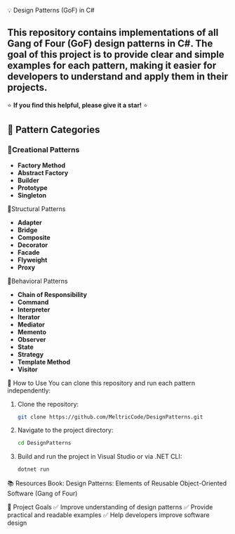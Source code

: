 💡 Design Patterns (GoF) in C#

## This repository contains implementations of all Gang of Four (GoF) design patterns in C#. The goal of this project is to provide clear and simple examples for each pattern, making it easier for developers to understand and apply them in their projects.

⭐ **If you find this helpful, please give it a star!** ⭐

## 📐 Pattern Categories

### 📌Creational Patterns
- **Factory Method**
- **Abstract Factory**
- **Builder**
- **Prototype**
- **Singleton**

📌Structural Patterns
- **Adapter**
- **Bridge**
- **Composite**
- **Decorator**
- **Facade**
- **Flyweight**
- **Proxy**

📌Behavioral Patterns
- **Chain of Responsibility**
- **Command**
- **Interpreter**
- **Iterator**
- **Mediator**
- **Memento**
- **Observer**
- **State**
- **Strategy**
- **Template Method**
- **Visitor**

🚀 How to Use
You can clone this repository and run each pattern independently:
1. Clone the repository: 
   ```bash
   git clone https://github.com/MeltricCode/DesignPatterns.git
   ```
2. Navigate to the project directory:
   ```bash
   cd DesignPatterns
   ```
3. Build and run the project in Visual Studio or via .NET CLI:
   ```bash
   dotnet run
   ```


📚 Resources
Book: Design Patterns: Elements of Reusable Object-Oriented Software (Gang of Four)


🎯 Project Goals
✅ Improve understanding of design patterns
✅ Provide practical and readable examples
✅ Help developers improve software design
